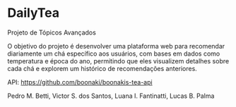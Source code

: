 # DailyTea
Projeto de Tópicos Avançados

O objetivo do projeto é desenvolver uma plataforma web 
para recomendar diariamente um chá específico 
aos usuários, com bases em dados como temperatura
e época do ano, permitindo que eles visualizem 
detalhes sobre cada chá e explorem um histórico de 
recomendações anteriores.

API: https://github.com/boonaki/boonakis-tea-api

Pedro M. Betti, Victor S. dos Santos, Luana I. Fantinatti, Lucas B. Palma
